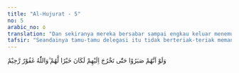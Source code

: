 ```yaml
---
title: "Al-Hujurat - 5"
no: 5
arabic_no: ٥
translation: "Dan sekiranya mereka bersabar sampai engkau keluar menemui mereka, tentu akan lebih baik bagi mereka. Dan Allah Maha Pengampun, Maha Penyayang. "
tafsir: "Seandainya tamu-tamu delegasi itu tidak berteriak-teriak memanggil Nabi Muhammad dan mereka sabar menunggu sampai beliau sendiri keluar kamar peristirahatannya, niscaya yang demikian itu lebih baik bagi mereka. Karena sikap demikian itu menunjukkan adanya takzim dan penghormatan kepada Nabi Muhammad. Allah Maha Pengampun kepada mereka yang memanggil Nabi Muhammad dari belakang kamar-kamarnya bila mereka bertobat dan mengganti kecerobohan mereka dengan kesopanan tata krama. Allah Maha Penyayang kepada mereka, tidak mengazab mereka nanti pada hari Kiamat karena mereka telah menyesali perbuatan mereka yang memalukan itu."
---
```

وَلَوْ اَنَّهُمْ صَبَرُوْا حَتّٰى تَخْرُجَ اِلَيْهِمْ لَكَانَ خَيْرًا لَّهُمْ ۗوَاللّٰهُ غَفُوْرٌ رَّحِيْمٌ